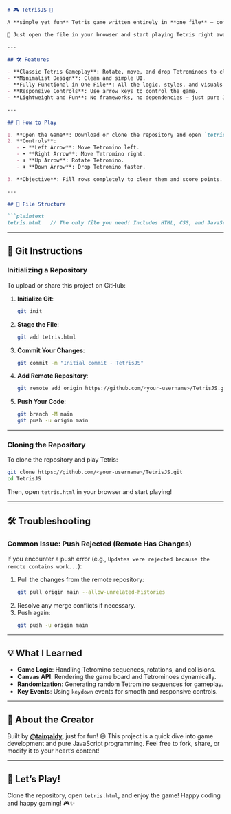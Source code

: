 ```markdown
# 🎮 TetrisJS 🎉

A **simple yet fun** Tetris game written entirely in **one file** — combining **HTML**, **CSS**, and **JavaScript**. This project is perfect for anyone who wants to dive into the basics of web-based game development, with clear inline comments to guide you through the code.

🚀 Just open the file in your browser and start playing Tetris right away! 🕹️

---

## 🛠 Features

- **Classic Tetris Gameplay**: Rotate, move, and drop Tetrominoes to clear rows and score points.
- **Minimalist Design**: Clean and simple UI.
- **Fully Functional in One File**: All the logic, styles, and visuals packed into a single `.html` file.
- **Responsive Controls**: Use arrow keys to control the game.
- **Lightweight and Fun**: No frameworks, no dependencies — just pure JavaScript magic! ✨

---

## 🚀 How to Play

1. **Open the Game**: Download or clone the repository and open `tetris.html` in any modern browser.
2. **Controls**:
   - ⬅️ **Left Arrow**: Move Tetromino left.
   - ➡️ **Right Arrow**: Move Tetromino right.
   - ⬆️ **Up Arrow**: Rotate Tetromino.
   - ⬇️ **Down Arrow**: Drop Tetromino faster.

3. **Objective**: Fill rows completely to clear them and score points. Keep the board as clear as possible to avoid game over!

---

## 📂 File Structure

```plaintext
tetris.html   // The only file you need! Includes HTML, CSS, and JavaScript.
```

---

## 🧰 Git Instructions

### Initializing a Repository

To upload or share this project on GitHub:

1. **Initialize Git**:
   ```bash
   git init
   ```
2. **Stage the File**:
   ```bash
   git add tetris.html
   ```
3. **Commit Your Changes**:
   ```bash
   git commit -m "Initial commit - TetrisJS"
   ```
4. **Add Remote Repository**:
   ```bash
   git remote add origin https://github.com/<your-username>/TetrisJS.git
   ```
5. **Push Your Code**:
   ```bash
   git branch -M main
   git push -u origin main
   ```

---

### Cloning the Repository

To clone the repository and play Tetris:

```bash
git clone https://github.com/<your-username>/TetrisJS.git
cd TetrisJS
```

Then, open `tetris.html` in your browser and start playing!

---

## 🛠 Troubleshooting

### Common Issue: Push Rejected (Remote Has Changes)
If you encounter a push error (e.g., `Updates were rejected because the remote contains work...`):

1. Pull the changes from the remote repository:
   ```bash
   git pull origin main --allow-unrelated-histories
   ```
2. Resolve any merge conflicts if necessary.
3. Push again:
   ```bash
   git push -u origin main
   ```

---

## 💡 What I Learned

- **Game Logic**: Handling Tetromino sequences, rotations, and collisions.
- **Canvas API**: Rendering the game board and Tetrominoes dynamically.
- **Randomization**: Generating random Tetromino sequences for gameplay.
- **Key Events**: Using `keydown` events for smooth and responsive controls.

---

## 📢 About the Creator

Built by **[@tairqaldy](https://github.com/tairqaldy)**, just for fun! 😄 This project is a quick dive into game development and pure JavaScript programming. Feel free to fork, share, or modify it to your heart’s content!

---

## 🎉 Let’s Play!

Clone the repository, open `tetris.html`, and enjoy the game! Happy coding and happy gaming! 🎮✨
```
